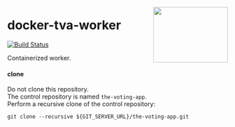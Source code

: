 <img src="http://www.hotink.com/wacky/00_ani.gif"
  align="right" border="0" width="170" height="128" />

# docker-tva-worker

[![Build Status](https://travis-ci.org/katosys/docker-tva-worker.svg?branch=master)](https://travis-ci.org/katosys/docker-tva-worker)

Containerized worker.

#### clone

Do not clone this repository.  
The control repository is named `the-voting-app`.  
Perform a recursive clone of the control repository:

```
git clone --recursive ${GIT_SERVER_URL}/the-voting-app.git
```

